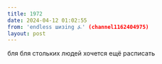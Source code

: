 ```yaml
---
title: 1972
date: 2024-04-12 01:02:55
from: 'endless шизing ⍼' (channel1162404975)
layout: post
---
```


бля бля стольких людей хочется ещё расписать
